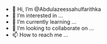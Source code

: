 - 👋 Hi, I’m @Abdulazeessahulfarithka
- 👀 I’m interested in ...
- 🌱 I’m currently learning ...
- 💞️ I’m looking to collaborate on ...
- 📫 How to reach me ...

<!---
Abdulazeessahulfarithka/Abdulazeessahulfarithka is a ✨ special ✨ repository because its `README.md` (this file) appears on your GitHub profile.
You can click the Preview link to take a look at your changes.
--->
